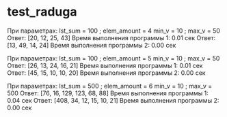 # test_raduga
При параметрах:
lst_sum = 100 ; elem_amount = 4
min_v = 10 ; max_v = 50
Ответ: [20, 12, 25, 43]
Время выполнения программы 1: 0.01 сек
Ответ: [13, 49, 14, 24]
Время выполнения программы 2: 0.00 сек


При параметрах:
lst_sum = 100 ; elem_amount = 5
min_v = 10 ; max_v = 50
Ответ: [26, 13, 24, 16, 21]
Время выполнения программы 1: 0.01 сек
Ответ: [45, 15, 10, 10, 20]
Время выполнения программы 2: 0.00 сек


При параметрах:
lst_sum = 500 ; elem_amount = 6
min_v = 10 ; max_v = 500
Ответ: [76, 16, 129, 123, 68, 88]
Время выполнения программы 1: 0.04 сек
Ответ: [408, 34, 12, 15, 10, 21]
Время выполнения программы 2: 0.00 сек
